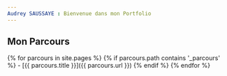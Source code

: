 ```yaml
---
Audrey SAUSSAYE : Bienvenue dans mon Portfolio
---
```


## Mon Parcours

{% for parcours in site.pages %}
  {% if parcours.path contains '_parcours' %}
    - [{{ parcours.title }}]({{ parcours.url }})
  {% endif %}
{% endfor %}

